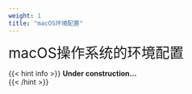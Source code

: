 ```yaml
---
weight: 1
title: "macOS环境配置"
---
```

<font style="font-size:2em">macOS操作系统的环境配置</font>  

{{< hint info >}}
**Under construction...**  
{{< /hint >}}


